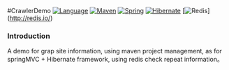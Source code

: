 #CrawlerDemo
[![Language](https://img.shields.io/badge/Language-java-blue.svg)]()
[![Maven](https://img.shields.io/badge/Maven-4.0.0-red.svg)](http://maven.apache.org/)
[![Spring](https://img.shields.io/badge/Spring-4.1.4-yellowgreen.svg)](http://spring.io/)
[![Hibernate](https://img.shields.io/badge/Hibernate-4.3.8-yellow.svg)](http://hibernate.org/)
[![Redis](https://img.shields.io/badge/Redis-2.7.2-ff69b4.svg)]
(http://redis.io/)


### Introduction
A demo for grap site information, using maven project management, as for springMVC + Hibernate framework, using redis check repeat information。
